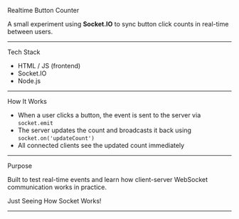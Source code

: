 Realtime Button Counter

A small experiment using **Socket.IO** to sync button click counts in real-time between users.

---

Tech Stack

- HTML / JS (frontend)
- Socket.IO 
- Node.js 

---

How It Works

- When a user clicks a button, the event is sent to the server via `socket.emit`
- The server updates the count and broadcasts it back using `socket.on('updateCount')`
- All connected clients see the updated count immediately

---

Purpose

Built to test real-time events and learn how client-server WebSocket communication works in practice.

Just Seeing How Socket Works!

---

